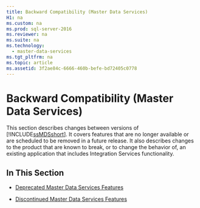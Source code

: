 ```yaml
---
title: Backward Compatibility (Master Data Services)
H1: na
ms.custom: na
ms.prod: sql-server-2016
ms.reviewer: na
ms.suite: na
ms.technology: 
  - master-data-services
ms.tgt_pltfrm: na
ms.topic: article
ms.assetid: 3f2ae84c-6666-460b-befe-bd72405c0778
---
```

# Backward Compatibility (Master Data Services)
  This section describes changes between versions of [!INCLUDE[ssMDSshort](../../Topics/TopicNameContainA/includes/ssMDSshort_md.md)]. It covers features that are no longer available or are scheduled to be removed in a future release. It also describes changes to the product that are known to break, or to change the behavior of, an existing application that includes Integration Services functionality.  
  
## In This Section  
  
-   [Deprecated Master Data Services Features](../../Topics/TopicNameNotContainA/Deprecated-Master-Data-Services-Features.md)  
  
-   [Discontinued Master Data Services Features](../../Topics/TopicNameNotContainA/Discontinued-Master-Data-Services-Features.md)  
  
  